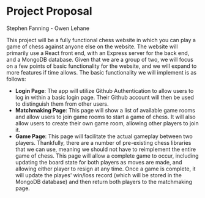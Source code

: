 # Project Proposal
Stephen Fanning - Owen Lehane

This project will be a fully functional chess website in which you can play a game of chess against anyone else on the website. The website will primarily use a React front end, with an Express server for the back end, and a MongoDB database. Given that we are a group of two, we will focus on a few points of basic functionality for the website, and we will expand to more features if time allows. The basic functionality we will implement is as follows:

- **Login Page**: The app will utilize Github Authentication to allow users to log in within a basic login page. Their Github account will then be used to distinguish them from other users. 
- **Matchmaking Page**: This page will show a list of available game rooms and allow users to join game rooms to start a game of chess. It will also allow users to create their own game room, allowing other players to join it.
- **Game Page**: This page will facilitate the actual gameplay between two players. Thankfully, there are a number of pre-existing chess libraries that we can use, meaning we should not have to reimplement the entire game of chess. This page will allow a complete game to occur, including updating the board state for both players as moves are made, and allowing either player to resign at any time. Once a game is complete, it will update the playes' win/loss record (which will be stored in the MongoDB database) and then return both players to the matchmaking page.

